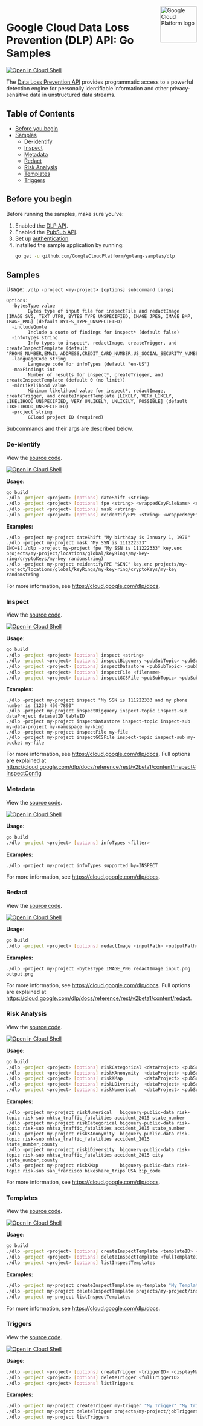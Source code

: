 <img src="https://avatars2.githubusercontent.com/u/2810941?v=3&s=96" alt="Google Cloud Platform logo" title="Google Cloud Platform" align="right" height="96" width="96"/>

# Google Cloud Data Loss Prevention (DLP) API: Go Samples

[![Open in Cloud Shell][shell_img]][shell_link]

The [Data Loss Prevention API](https://cloud.google.com/dlp/docs/) provides programmatic access to a powerful detection engine for personally identifiable information and other privacy-sensitive data in unstructured data streams.

## Table of Contents

* [Before you begin](#before-you-begin)
* [Samples](#samples)
  * [De-identify](#de-identify)
  * [Inspect](#inspect)
  * [Metadata](#metadata)
  * [Redact](#redact)
  * [Risk Analysis](#risk-analysis)
  * [Templates](#templates)
  * [Triggers](#triggers)

## Before you begin

Before running the samples, make sure you've:

1.  Enabled the [DLP API](https://console.developers.google.com/apis/api/dlp.googleapis.com/overview).
1.  Enabled the [PubSub API](https://console.developers.google.com/apis/api/pubsub.googleapis.com/overview).
1.  Set up [authentication](https://cloud.google.com/docs/authentication/getting-started).
1.  Installed the sample application by running:
    ```bash
    go get -u github.com/GoogleCloudPlatform/golang-samples/dlp
    ```

## Samples

Usage: `./dlp -project <my-project> [options] subcommand [args]`

```
Options:
  -bytesType value
    	Bytes type of input file for inspectFile and redactImage [IMAGE_SVG, TEXT_UTF8, BYTES_TYPE_UNSPECIFIED, IMAGE_JPEG, IMAGE_BMP, IMAGE_PNG] (default BYTES_TYPE_UNSPECIFIED)
  -includeQuote
    	Include a quote of findings for inspect* (default false)
  -infoTypes string
    	Info types to inspect*, redactImage, createTrigger, and createInspectTemplate (default "PHONE_NUMBER,EMAIL_ADDRESS,CREDIT_CARD_NUMBER,US_SOCIAL_SECURITY_NUMBER")
  -languageCode string
    	Language code for infoTypes (default "en-US")
  -maxFindings int
    	Number of results for inspect*, createTrigger, and createInspectTemplate (default 0 (no limit))
  -minLikelihood value
    	Minimum likelihood value for inspect*, redactImage, createTrigger, and createInspectTemplate [LIKELY, VERY_LIKELY, LIKELIHOOD_UNSPECIFIED, VERY_UNLIKELY, UNLIKELY, POSSIBLE] (default LIKELIHOOD_UNSPECIFIED)
  -project string
    	GCloud project ID (required)
```

Subcommands and their args are described below.

### De-identify

View the [source code](deid.go).

[![Open in Cloud Shell][shell_img]](https://console.cloud.google.com/cloudshell/open?git_repo=https://github.com/GoogleCloudPlatform/golang-samples&page=editor&open_in_editor=dlp/deid.go,dlp/README.md)

__Usage:__
```bash
go build
./dlp -project <project> [options] dateShift <string>
./dlp -project <project> [options] fpe <string> <wrappedKeyFileName> <cryptoKeyname> <surrogateInfoType>
./dlp -project <project> [options] mask <string>
./dlp -project <project> [options] reidentifyFPE <string> <wrappedKeyFileName> <cryptoKeyname> <surrogateInfoType>
```

__Examples:__
```
./dlp -project my-project dateShift "My birthday is January 1, 1970"
./dlp -project my-project mask "My SSN is 111222333"
ENC=$(./dlp -project my-project fpe "My SSN is 111222333" key.enc projects/my-project/locations/global/keyRings/my-key-ring/cryptoKeys/my-key randomstring)
./dlp -project my-project reidentifyFPE "$ENC" key.enc projects/my-project/locations/global/keyRings/my-key-ring/cryptoKeys/my-key randomstring
```

For more information, see https://cloud.google.com/dlp/docs.

### Inspect

View the [source code](inspect.go).

[![Open in Cloud Shell][shell_img]](https://console.cloud.google.com/cloudshell/open?git_repo=https://github.com/GoogleCloudPlatform/golang-samples&page=editor&open_in_editor=dlp/inspect.go,dlp/README.md)

__Usage:__
```bash
go build
./dlp -project <project> [options] inspect <string>
./dlp -project <project> [options] inspectBigquery <pubSubTopic> <pubSubSub> <dataProject> <datasetID> <tableID>
./dlp -project <project> [options] inspectDatastore <pubSubTopic> <pubSubSub> <dataProject> <namespaceID> <kind>
./dlp -project <project> [options] inspectFile <filename>
./dlp -project <project> [options] inspectGCSFile <pubSubTopic> <pubSubSub> <bucketName> <fileName>
```

__Examples:__
```
./dlp -project my-project inspect "My SSN is 111222333 and my phone number is (123) 456-7890"
./dlp -project my-project inspectBigquery inspect-topic inspect-sub dataProject datasetID tableID
./dlp -project my-project inspectDatastore inspect-topic inspect-sub my-data-project my-namespace my-kind
./dlp -project my-project inspectFile my-file
./dlp -project my-project inspectGCSFile inspect-topic inspect-sub my-bucket my-file
```

For more information, see https://cloud.google.com/dlp/docs. Full options are explained at
https://cloud.google.com/dlp/docs/reference/rest/v2beta1/content/inspect#InspectConfig

### Metadata

View the [source code](metadata.go).

[![Open in Cloud Shell][shell_img]](https://console.cloud.google.com/cloudshell/open?git_repo=https://github.com/GoogleCloudPlatform/golang-samples&page=editor&open_in_editor=dlp/metadata.go,dlp/README.md)

__Usage:__
```bash
go build
./dlp -project <project> [options] infoTypes <filter>
```

__Examples:__
```
./dlp -project my-project infoTypes supported_by=INSPECT
```

For more information, see https://cloud.google.com/dlp/docs.

### Redact

View the [source code](redact.go).

[![Open in Cloud Shell][shell_img]](https://console.cloud.google.com/cloudshell/open?git_repo=https://github.com/GoogleCloudPlatform/golang-samples&page=editor&open_in_editor=dlp/redact.go,dlp/README.md)

__Usage:__
```bash
go build
./dlp -project <project> [options] redactImage <inputPath> <outputPath>
```

__Examples:__
```
./dlp -project my-project -bytesType IMAGE_PNG redactImage input.png output.png
```

For more information, see https://cloud.google.com/dlp/docs. Full options are explained at
https://cloud.google.com/dlp/docs/reference/rest/v2beta1/content/redact.

### Risk Analysis

View the [source code](risk.go).

[![Open in Cloud Shell][shell_img]](https://console.cloud.google.com/cloudshell/open?git_repo=https://github.com/GoogleCloudPlatform/golang-samples&page=editor&open_in_editor=dlp/risk.go,dlp/README.md)

__Usage:__
```bash
go build
./dlp -project <project> [options] riskCategorical <dataProject> <pubSubTopic> <pubSubSub> <datasetID> <tableID> <columnName>
./dlp -project <project> [options] riskKAnonymity  <dataProject> <pubSubTopic> <pubSubSub> <datasetID> <tableID> <column,names>
./dlp -project <project> [options] riskKMap        <dataProject> <pubSubTopic> <pubSubSub> <datasetID> <tableID> <region> <column,names>
./dlp -project <project> [options] riskLDiversity  <dataProject> <pubSubTopic> <pubSubSub> <datasetID> <tableID> <sensitiveAttribute> <column,names>
./dlp -project <project> [options] riskNumerical   <dataProject> <pubSubTopic> <pubSubSub> <datasetID> <tableID> <columnName>
```

__Examples:__
```
./dlp -project my-project riskNumerical   bigquery-public-data risk-topic risk-sub nhtsa_traffic_fatalities accident_2015 state_number
./dlp -project my-project riskCategorical bigquery-public-data risk-topic risk-sub nhtsa_traffic_fatalities accident_2015 state_number
./dlp -project my-project riskKAnonymity  bigquery-public-data risk-topic risk-sub nhtsa_traffic_fatalities accident_2015 state_number,county
./dlp -project my-project riskLDiversity  bigquery-public-data risk-topic risk-sub nhtsa_traffic_fatalities accident_2015 city state_number,county
./dlp -project my-project riskKMap        bigquery-public-data risk-topic risk-sub san_francisco bikeshare_trips USA zip_code
```

For more information, see https://cloud.google.com/dlp/docs.

### Templates

View the [source code](templates.go).

[![Open in Cloud Shell][shell_img]](https://console.cloud.google.com/cloudshell/open?git_repo=https://github.com/GoogleCloudPlatform/golang-samples&page=editor&open_in_editor=dlp/templates.go,dlp/README.md)

__Usage:__
```bash
go build
./dlp -project <project> [options] createInspectTemplate <templateID> <displayName> <description>
./dlp -project <project> [options] deleteInspectTemplate <fullTemplateID>
./dlp -project <project> [options] listInspectTemplates
```

__Examples:__
```bash
./dlp -project my-project createInspectTemplate my-template "My Template" "My template description"
./dlp -project my-project deleteInspectTemplate projects/my-project/inspectTemplates/my-template
./dlp -project my-project listInspectTemplates
```

For more information, see https://cloud.google.com/dlp/docs.


### Triggers
View the [source code](triggers.go).

[![Open in Cloud Shell][shell_img]](https://console.cloud.google.com/cloudshell/open?git_repo=https://github.com/GoogleCloudPlatform/golang-samples&page=editor&open_in_editor=dlp/triggers.go,dlp/README.md)

__Usage:__
```bash
./dlp -project <project> [options] createTrigger <triggerID> <displayName> <description> <bucketName>
./dlp -project <project> [options] deleteTrigger <fullTriggerID>
./dlp -project <project> [options] listTriggers
```

__Examples:__
```bash
./dlp -project my-project createTrigger my-trigger "My Trigger" "My trigger description" my-bucket
./dlp -project my-project deleteTrigger projects/my-project/jobTriggers/my-trigger
./dlp -project my-project listTriggers
```

[shell_img]: http://gstatic.com/cloudssh/images/open-btn.png
[shell_link]: https://console.cloud.google.com/cloudshell/open?git_repo=https://github.com/GoogleCloudPlatform/golang-samples&page=editor&open_in_editor=dlp/README.md